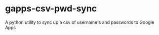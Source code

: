 gapps-csv-pwd-sync
==================

A python utility to sync up a csv of username's and passwords to Google Apps
